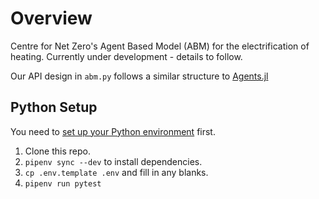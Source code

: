 # Overview

Centre for Net Zero's Agent Based Model (ABM) for the electrification of heating. Currently under development - details to follow.

Our API design in `abm.py` follows a similar structure to [Agents.jl](https://juliadynamics.github.io/Agents.jl/stable/)
## Python Setup

You need to [set up your Python environment](https://docs.google.com/document/d/1Tg0eKalqOp-IJEeH7aShc9fYF5zn95H6jxEk25BLLUE/) first.

1. Clone this repo.
2. `pipenv sync --dev` to install dependencies.
3. `cp .env.template .env` and fill in any blanks.
4. `pipenv run pytest`
